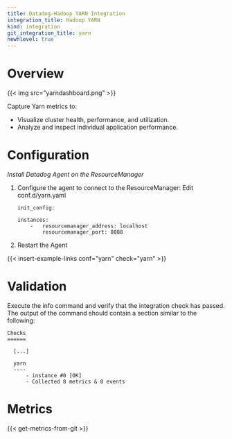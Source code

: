 ```yaml
---
title: Datadog-Hadoop YARN Integration
integration_title: Hadoop YARN
kind: integration
git_integration_title: yarn
newhlevel: true
---
```

# Overview

{{< img src="yarndashboard.png" >}}

Capture Yarn metrics to:

* Visualize cluster health, performance, and utilization.
* Analyze and inspect individual application performance.

# Configuration

*Install Datadog Agent on the ResourceManager*

1.  Configure the agent to connect to the ResourceManager: Edit conf.d/yarn.yaml

        init_config:

        instances:
            -   resourcemanager_address: localhost
                resourcemanager_port: 8088


2.  Restart the Agent

{{< insert-example-links conf="yarn" check="yarn" >}}


# Validation

Execute the info command and verify that the integration check has passed. The output of the command should contain a section similar to the following:

    Checks
    ======

      [...]

      yarn
      ----
          - instance #0 [OK]
          - Collected 8 metrics & 0 events


# Metrics

{{< get-metrics-from-git >}}


